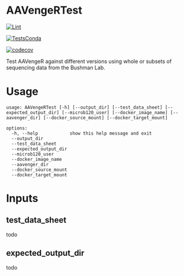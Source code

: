 # AAVengeRTest


[![Lint](https://github.com/agmcfarland/AAVengeRTest/actions/workflows/black.yml/badge.svg)](https://github.com/agmcfarland/Bartender/actions/AAVengeRTest/black.yml)

[![TestsConda](https://github.com/agmcfarland/AAVengeRTest/actions/workflows/conda-deployment.yml/badge.svg)](https://github.com/agmcfarland/AAVengeRTest/actions/workflows/conda-deployment.yml)

[![codecov](https://codecov.io/gh/agmcfarland/AAVengeRTest/graph/badge.svg?token=h0353eSj1d)](https://codecov.io/gh/agmcfarland/AAVengeRTest)


Test AAVengeR against different versions using whole or subsets of sequencing data from the Bushman Lab.   

# Usage

```
usage: AAVengeRTest [-h] [--output_dir] [--test_data_sheet] [--expected_output_dir] [--microb120_user] [--docker_image_name] [--aavenger_dir] [--docker_source_mount] [--docker_target_mount]

options:
  -h, --help            show this help message and exit
  --output_dir
  --test_data_sheet
  --expected_output_dir
  --microb120_user
  --docker_image_name
  --aavenger_dir
  --docker_source_mount
  --docker_target_mount
```

# Inputs

## test_data_sheet

todo

## expected_output_dir

todo